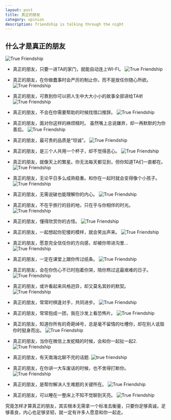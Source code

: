 ```yaml
---
layout: post
title: 真正的朋友
category: opinion
description: friendship is talking through the night
---
```


## 什么才是真正的朋友
![True Friendship](/images/2015_08/friendship/friendship1.png)

* 真正的朋友，只要一进TA的家门，就能自动连上WI-FI。
![True Friendship](/images/2015_08/friendship/friendship2.png)


* 真正的朋友，在你做蠢事时会严厉的制止你，而不是放任你随心所欲。
![True Friendship](/images/2015_08/friendship/friendship3.png)


* 真正的朋友，可靠到你可以把人生中大大小小的故事全部讲给TA听
![True Friendship](/images/2015_08/friendship/friendship4.png)


* 真正的朋友，不会在你需要帮助的时候找借口推辞。
![True Friendship](/images/2015_08/friendship/friendship5.png)


* 真正的朋友，面对你这样的麻烦精时。 虽然嘴上总说嫌弃，却一再默默的为你善后。
![True Friendship](/images/2015_08/friendship/friendship6.png)


* 真正的朋友，最可贵的品质是“坦诚”。
![True Friendship](/images/2015_08/friendship/friendship7.png)


* 真正的朋友，是三个人共用一个杯子，却不觉得恶心。
![True Friendship](/images/2015_08/friendship/friendship8.png)


* 真正的朋友，就像天上的繁星。你无法每天都见到，但你知道TA们一直都在。
![True Friendship](/images/2015_08/friendship/friendship9.png)


* 真正的朋友，无论平日多么成熟稳重。和你在一起时就会变得像个小孩子。
![True Friendship](/images/2015_08/friendship/friendship10.png)


* 真正的朋友，无需说破也能理解你的内心。
![True Friendship](/images/2015_08/friendship/friendship11.png)


* 真正的朋友，不在乎旅行的目的地，只在乎与你相伴的时光。
![True Friendship](/images/2015_08/friendship/friendship12.png)


* 真正的朋友，懂得欣赏你的古怪。
![True Friendship](/images/2015_08/friendship/frienship13.png)


* 真正的朋友，一起想起你犯傻的模样，就会笑出声来。
![True Friendship](/images/2015_08/friendship/friendship14.png)


* 真正的朋友，愿意完全信任你的方向感，却被你带进沟里...
![True Friendship](/images/2015_08/friendship/friendship15.png)


* 真正的朋友，一定在课堂上跟你传过纸条。
![True Friendship](/images/2015_08/friendship/friendship16.png)


* 真正的朋友，会在你伤心不已时抱着你哭，陪你熬过这最艰难的日子。
![True Friendship](/images/2015_08/friendship/friendship17.png)


* 真正的朋友，或许看起来风格迥异，却又莫名其妙的默契。
![True Friendship](/images/2015_08/friendship/friendship18.png)


* 真正的朋友，常常时棋逢对手，共同进步。
![True Friendship](/images/2015_08/friendship/friendship19.png)


* 真正的朋友，常常抱成一团，我在沙发上看恐怖片。
![True Friendship](/images/2015_08/friendship/friendship20.png)


* 真正的朋友，知道你所有的奇葩绰号，总是毫不留情的吐槽你，却在别人诋毁你时挺身而出。
![True Friendship](/images/2015_08/friendship/friendship21.png)


* 真正的朋友，当你在微信上发蛇精的时候，会和你一起扯一起2.
![True Friendship](/images/2015_08/friendship/friendship22.png)


* 真正的朋友，有天南海北聊不完的话题.
![true friendship](/images/2015_08/friendship/friendship23.png)


* 真正的朋友，在你讲一大车废话的时候，也不舍得打断你。
![True Friendship](/images/2015_08/friendship/friendship24.png)


* 真正的朋友，是帮你解决人生难题的关键所在。
![True Friendship](/images/2015_08/friendship/friendship25.png)


* 真正的朋友，可以睡在一整床上不知不觉聊到天亮。
![True Friendship](/images/2015_08/friendship/friendship26.png)

究竟怎样才算真正的朋友，其实根本无需拿一个标准去衡量，只要你足够真诚，足够善良，内心也足够坚韧，就一定有许多人愿意和你一起走。
